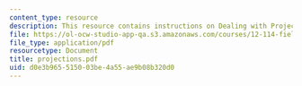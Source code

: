 ```yaml
---
content_type: resource
description: This resource contains instructions on Dealing with Projections.
file: https://ol-ocw-studio-app-qa.s3.amazonaws.com/courses/12-114-field-geology-i-fall-2005/d0e3b965515003be4a55ae9b08b320d0_projections.pdf
file_type: application/pdf
resourcetype: Document
title: projections.pdf
uid: d0e3b965-5150-03be-4a55-ae9b08b320d0
---
```

